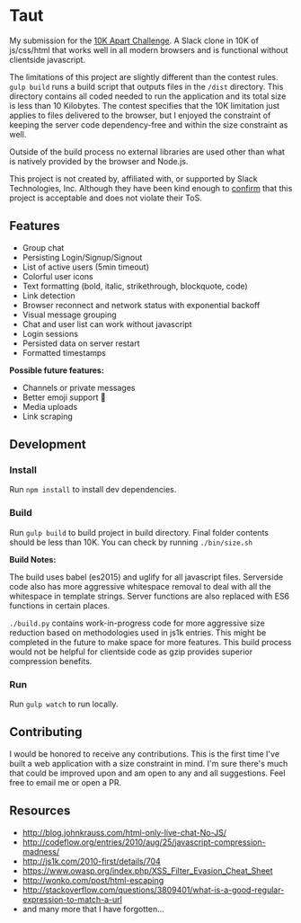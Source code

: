 # Taut

My submission for the [10K Apart Challenge](https://a-k-apart.com/). A Slack clone in 10K of js/css/html that works well in all modern browsers and is functional without clientside javascript.

The limitations of this project are slightly different than the contest rules. `gulp build` runs a build script that outputs files in the `/dist` directory. This directory contains all coded needed to run the application and its total size is less than 10 Kilobytes. The contest specifies that the 10K limitation just applies to files delivered to the browser, but I enjoyed the constraint of keeping the server code dependency-free and within the size constraint as well. 

Outside of the build process no external libraries are used other than what is natively provided by the browser and Node.js. 

This project is not created by, affiliated with, or supported by Slack Technologies, Inc. Although they have been kind enough to [confirm](/notes/slack-email.txt) that this project is acceptable and does not violate their ToS. 

## Features

 - Group chat
 - Persisting Login/Signup/Signout
 - List of active users (5min timeout)
 - Colorful user icons
 - Text formatting (bold, italic, strikethrough, blockquote, code)
 - Link detection
 - Browser reconnect and network status with exponential backoff
 - Visual message grouping
 - Chat and user list can work without javascript
 - Login sessions
 - Persisted data on server restart
 - Formatted timestamps

**Possible future features:**

 - Channels or private messages
 - Better emoji support :ghost:
 - Media uploads
 - Link scraping

## Development

### Install

Run `npm install` to install dev dependencies.

### Build

Run `gulp build` to build project in build directory. Final folder contents should be less than 10K. You can check by running `./bin/size.sh`

**Build Notes:**

The build uses babel (es2015) and uglify for all javascript files. Serverside code also has more aggressive whitespace removal to deal with all the whitespace in template strings. Server functions are also replaced with ES6 functions in certain places. 

`./build.py` contains work-in-progress code for more aggressive size reduction based on methodologies used in js1k entries. This might be completed in the future to make space for more features. This build process would not be helpful for clientside code as gzip provides superior compression benefits. 

### Run

Run `gulp watch` to run locally. 

## Contributing

I would be honored to receive any contributions. This is the first time I've built a web application with a size constraint in mind. I'm sure there's much that could be improved upon and am open to any and all suggestions. Feel free to email me or open a PR.

## Resources
 - http://blog.johnkrauss.com/html-only-live-chat-No-JS/
 - http://codeflow.org/entries/2010/aug/25/javascript-compression-madness/
 - http://js1k.com/2010-first/details/704
 - https://www.owasp.org/index.php/XSS_Filter_Evasion_Cheat_Sheet
 - http://wonko.com/post/html-escaping
 - http://stackoverflow.com/questions/3809401/what-is-a-good-regular-expression-to-match-a-url
 - and many more that I have forgotten...
